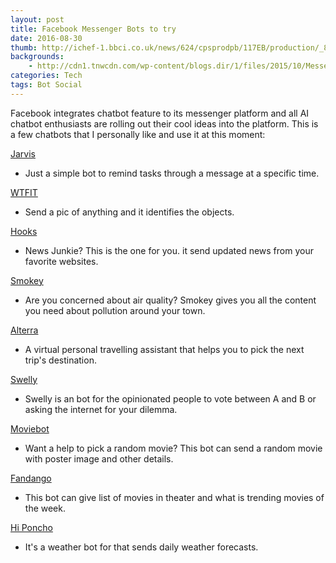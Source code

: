 ```yaml
---
layout: post
title: Facebook Messenger Bots to try
date: 2016-08-30
thumb: http://ichef-1.bbci.co.uk/news/624/cpsprodpb/117EB/production/_89195617_310462f6-7973-40d9-93a9-1cdbe1c565a6.jpg
backgrounds: 
    - http://cdn1.tnwcdn.com/wp-content/blogs.dir/1/files/2015/10/Messenger-World-Series-1200x600.jpg
categories: Tech
tags: Bot Social
---
```


Facebook integrates chatbot feature to its messenger platform and all AI chatbot enthusiasts are rolling out their cool ideas into the platform. This is a few chatbots that I personally like and use it at this moment:

[Jarvis](https://www.messenger.com/t/helloimjarvis/)

- Just a simple bot to remind tasks through a message at a specific time.

[WTFIT](https://m.me/1367450649938520)

- Send a pic of anything and it identifies the objects.

[Hooks](https://www.messenger.com/t/hooksapp/)

- News Junkie? This is the one for you. it send updated news from your favorite websites.

[Smokey](http://m.me/smokeybot)

- Are you concerned about air quality? Smokey gives you all the content you need about pollution around your town.

[Alterra](https://www.messenger.com/t/alterra.cc/)

- A virtual personal travelling assistant that helps you to pick the next trip's destination.

[Swelly](http://m.me/swell.bot)

- Swelly is an bot for the opinionated people to vote between A and B or asking the internet for your dilemma. 

[Moviebot](http://m.me/moviebots)

- Want a help to pick a random movie? This bot can send a random movie with  poster image and other details.

[Fandango](https://www.messenger.com/t/6877151199)

- This bot can give list of movies in theater and what is trending movies of the week. 

[Hi Poncho ](https://www.messenger.com/t/788720331154519)

- It's a weather bot for that sends daily weather forecasts.

